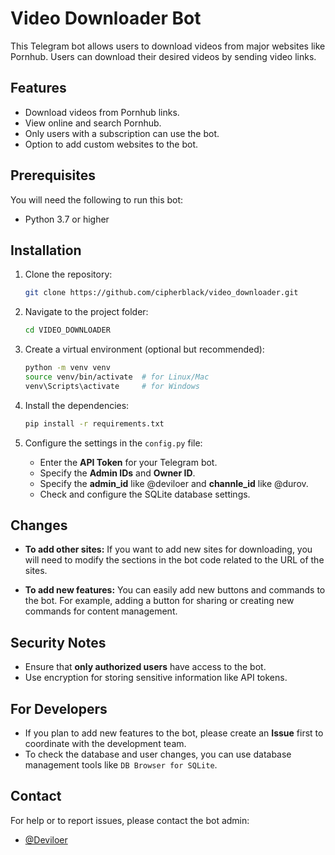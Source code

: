 
# Video Downloader Bot

This Telegram bot allows users to download videos from major websites like Pornhub. Users can download their desired videos by sending video links.

## Features

- Download videos from Pornhub links.
- View online and search Pornhub.
- Only users with a subscription can use the bot.
- Option to add custom websites to the bot.

## Prerequisites

You will need the following to run this bot:

- Python 3.7 or higher

## Installation

1. Clone the repository:
   ```bash
   git clone https://github.com/cipherblack/video_downloader.git
   ```
   
2. Navigate to the project folder:
   ```bash
   cd VIDEO_DOWNLOADER
   ```

3. Create a virtual environment (optional but recommended):
   ```bash
   python -m venv venv
   source venv/bin/activate  # for Linux/Mac
   venv\Scripts\activate     # for Windows
   ```

4. Install the dependencies:
   ```bash
   pip install -r requirements.txt
   ```

5. Configure the settings in the `config.py` file:
   - Enter the **API Token** for your Telegram bot.
   - Specify the **Admin IDs** and **Owner ID**.
   - Specify the **admin_id** like @deviloer and **channle_id** like @durov.
   - Check and configure the SQLite database settings.

## Changes

- **To add other sites:** If you want to add new sites for downloading, you will need to modify the sections in the bot code related to the URL of the sites.
  
- **To add new features:** You can easily add new buttons and commands to the bot. For example, adding a button for sharing or creating new commands for content management.

## Security Notes

- Ensure that **only authorized users** have access to the bot.
- Use encryption for storing sensitive information like API tokens.

## For Developers

- If you plan to add new features to the bot, please create an **Issue** first to coordinate with the development team.
- To check the database and user changes, you can use database management tools like `DB Browser for SQLite`.

## Contact

For help or to report issues, please contact the bot admin:
- [@Deviloer](https://t.me/deviloer)
